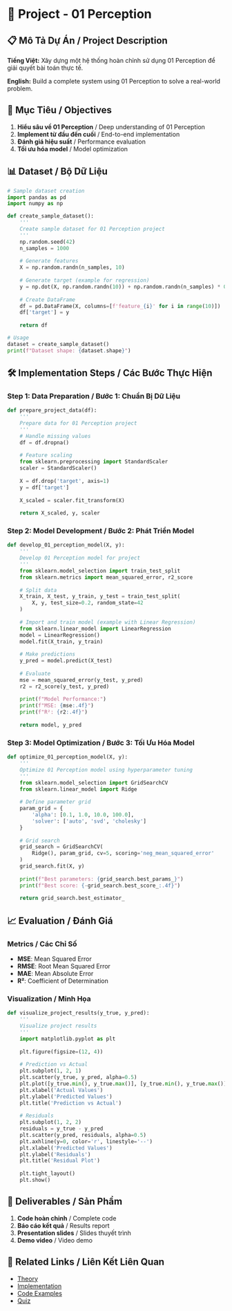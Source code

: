 # 🚀 Project - 01 Perception

## 📋 Mô Tả Dự Án / Project Description

**Tiếng Việt:** Xây dựng một hệ thống hoàn chỉnh sử dụng 01 Perception để giải quyết bài toán thực tế.

**English:** Build a complete system using 01 Perception to solve a real-world problem.

## 🎯 Mục Tiêu / Objectives

1. **Hiểu sâu về 01 Perception** / Deep understanding of 01 Perception
2. **Implement từ đầu đến cuối** / End-to-end implementation
3. **Đánh giá hiệu suất** / Performance evaluation
4. **Tối ưu hóa model** / Model optimization

## 📊 Dataset / Bộ Dữ Liệu

```python
# Sample dataset creation
import pandas as pd
import numpy as np

def create_sample_dataset():
    '''
    Create sample dataset for 01 Perception project
    '''
    np.random.seed(42)
    n_samples = 1000
    
    # Generate features
    X = np.random.randn(n_samples, 10)
    
    # Generate target (example for regression)
    y = np.dot(X, np.random.randn(10)) + np.random.randn(n_samples) * 0.1
    
    # Create DataFrame
    df = pd.DataFrame(X, columns=[f'feature_{i}' for i in range(10)])
    df['target'] = y
    
    return df

# Usage
dataset = create_sample_dataset()
print(f"Dataset shape: {dataset.shape}")
```

## 🛠️ Implementation Steps / Các Bước Thực Hiện

### Step 1: Data Preparation / Bước 1: Chuẩn Bị Dữ Liệu
```python
def prepare_project_data(df):
    '''
    Prepare data for 01 Perception project
    '''
    # Handle missing values
    df = df.dropna()
    
    # Feature scaling
    from sklearn.preprocessing import StandardScaler
    scaler = StandardScaler()
    
    X = df.drop('target', axis=1)
    y = df['target']
    
    X_scaled = scaler.fit_transform(X)
    
    return X_scaled, y, scaler
```

### Step 2: Model Development / Bước 2: Phát Triển Model
```python
def develop_01_perception_model(X, y):
    '''
    Develop 01 Perception model for project
    '''
    from sklearn.model_selection import train_test_split
    from sklearn.metrics import mean_squared_error, r2_score
    
    # Split data
    X_train, X_test, y_train, y_test = train_test_split(
        X, y, test_size=0.2, random_state=42
    )
    
    # Import and train model (example with Linear Regression)
    from sklearn.linear_model import LinearRegression
    model = LinearRegression()
    model.fit(X_train, y_train)
    
    # Make predictions
    y_pred = model.predict(X_test)
    
    # Evaluate
    mse = mean_squared_error(y_test, y_pred)
    r2 = r2_score(y_test, y_pred)
    
    print(f"Model Performance:")
    print(f"MSE: {mse:.4f}")
    print(f"R²: {r2:.4f}")
    
    return model, y_pred
```

### Step 3: Model Optimization / Bước 3: Tối Ưu Hóa Model
```python
def optimize_01_perception_model(X, y):
    '''
    Optimize 01 Perception model using hyperparameter tuning
    '''
    from sklearn.model_selection import GridSearchCV
    from sklearn.linear_model import Ridge
    
    # Define parameter grid
    param_grid = {
        'alpha': [0.1, 1.0, 10.0, 100.0],
        'solver': ['auto', 'svd', 'cholesky']
    }
    
    # Grid search
    grid_search = GridSearchCV(
        Ridge(), param_grid, cv=5, scoring='neg_mean_squared_error'
    )
    grid_search.fit(X, y)
    
    print(f"Best parameters: {grid_search.best_params_}")
    print(f"Best score: {-grid_search.best_score_:.4f}")
    
    return grid_search.best_estimator_
```

## 📈 Evaluation / Đánh Giá

### Metrics / Các Chỉ Số
- **MSE**: Mean Squared Error
- **RMSE**: Root Mean Squared Error  
- **MAE**: Mean Absolute Error
- **R²**: Coefficient of Determination

### Visualization / Minh Họa
```python
def visualize_project_results(y_true, y_pred):
    '''
    Visualize project results
    '''
    import matplotlib.pyplot as plt
    
    plt.figure(figsize=(12, 4))
    
    # Prediction vs Actual
    plt.subplot(1, 2, 1)
    plt.scatter(y_true, y_pred, alpha=0.5)
    plt.plot([y_true.min(), y_true.max()], [y_true.min(), y_true.max()], 'r--')
    plt.xlabel('Actual Values')
    plt.ylabel('Predicted Values')
    plt.title('Prediction vs Actual')
    
    # Residuals
    plt.subplot(1, 2, 2)
    residuals = y_true - y_pred
    plt.scatter(y_pred, residuals, alpha=0.5)
    plt.axhline(y=0, color='r', linestyle='--')
    plt.xlabel('Predicted Values')
    plt.ylabel('Residuals')
    plt.title('Residual Plot')
    
    plt.tight_layout()
    plt.show()
```

## 📝 Deliverables / Sản Phẩm

1. **Code hoàn chỉnh** / Complete code
2. **Báo cáo kết quả** / Results report
3. **Presentation slides** / Slides thuyết trình
4. **Demo video** / Video demo

## 🔗 Related Links / Liên Kết Liên Quan

- [Theory](./THEORY_01_perception.md)
- [Implementation](./IMPLEMENTATION_01_perception.md)
- [Code Examples](./CODE_EXAMPLES_01_perception.md)
- [Quiz](./QUIZ_01_perception.md)
